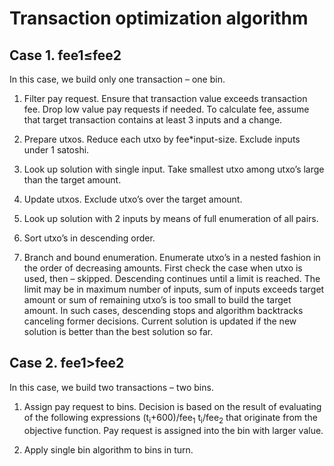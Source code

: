 # Transaction optimization algorithm
## Case 1. fee1≤fee2
In this case, we build only one transaction – one bin.

1.	Filter pay request. Ensure that transaction value exceeds transaction fee. Drop low value pay requests if needed. To calculate fee, assume that target transaction contains at least 3 inputs and a change.

1.	Prepare utxos. Reduce each utxo by fee*input-size. Exclude inputs under 1 satoshi.

1.	Look up solution with single input. Take smallest utxo among utxo’s large than the target amount.

1.	Update utxos. Exclude utxo’s over the target amount.

1.	Look up solution with 2 inputs by means of full enumeration of all pairs.

1. Sort utxo’s in descending order.

1. 	Branch and bound enumeration. Enumerate utxo’s in a nested fashion in the order of decreasing amounts. First check the case when utxo is used, then – skipped. Descending continues until a limit is reached. The limit may be in maximum number of inputs, sum of inputs exceeds target amount or sum of remaining utxo’s is too small to build the target amount. In such cases, descending stops and algorithm backtracks canceling former decisions. Current solution is updated if the new solution is better than the best solution so far.

## Case 2. fee1>fee2
In this case, we build two transactions – two bins.

1. Assign pay request to bins. Decision is based on the result of evaluating of the following expressions (t<sub>i</sub>+600)/fee<sub>1</sub>   t<sub>i</sub>/fee<sub>2</sub>  that originate from the objective function. Pay request is assigned into the bin with larger value.

2. Apply single bin algorithm to bins in turn.
